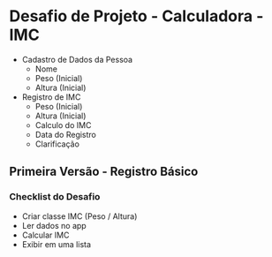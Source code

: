 # Desafio de Projeto - Calculadora - IMC
* Cadastro de Dados da Pessoa
    * Nome
    * Peso (Inicial)
    * Altura (Inicial)
* Registro de IMC
    * Peso (Inicial)
    * Altura (Inicial)
    * Calculo do IMC
    * Data do Registro
    * Clarificação
## Primeira Versão - Registro Básico    
### Checklist do Desafio
* Criar classe IMC (Peso / Altura)​
* Ler dados no app​
* Calcular IMC ​
* Exibir em uma lista